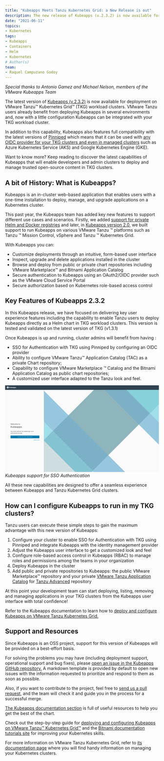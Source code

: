 ```yaml
---
title: "Kubeapps Meets Tanzu Kubernetes Grid: a New Release is out"
description: The new release of Kubeapps (v.2.3.2) is now available for deployment on VMware Tanzu™ Kubernetes Grid™ (TKG) workload clusters. Read this blog post to learn how to use this new capability in your TKG clusters.
date: "2021-06-11"
topics:
- Kubernetes
tags:
- Kubeapps
- Containers
- Helm
- Kubernetes
# Author(s)
team:
- Raquel Campuzano Godoy
---
```


_Special thanks to Antonio Gamez and Michael Nelson, members of the VMware Kubeapps Team_

The latest version of [Kubeapps (v.2.3.2)](https://github.com/kubeapps/kubeapps/releases/tag/v2.3.2) is now available for deployment on VMware Tanzu™ Kubernetes Grid™ (TKG) workload clusters. VMware Tanzu users already benefit from deploying Kubeapps in several environments and, now with a little configuration Kubeapps can be integrated with your TKG workload cluster.

In addition to this capability,  Kubeapps also features full compatibility with the latest versions of [Pinniped](https://pinniped.dev/) which means that it can be used with [any OIDC provider for your TKG clusters and even in managed clusters](https://github.com/kubeapps/kubeapps/blob/7aa7c579251e0fb5b446ab71a67d8d847d6ce843/docs/user/using-an-OIDC-provider-with-pinniped.md#enabling-oidc-login-in-managed-clusters) such as Azure Kubernetes Service (AKS) and Google Kubernetes Engine (GKE).

Want to know more? Keep reading to discover the latest capabilities of Kubeapps that will enable developers and admin clusters to deploy and manage trusted open-source content in TKG clusters.


## A bit of History: What is Kubeapps?

Kubeapps is an in-cluster web-based application that enables users with a one-time installation to deploy, manage, and upgrade applications on a Kubernetes cluster.

This past year, the Kubeapps team has added key new features to support different use cases and scenarios. Firstly, we added [support for private Helm and Docker registries](https://blog.bitnami.com/2020/05/kubeapps-now-supports-private-docker-registries.html) and later, in [Kubeapps version 2.0](https://blog.bitnami.com/2020/10/Kubeapps-2.0.html), we built support to run Kubeapps on various VMware Tanzu ™ platforms such as Tanzu ™ Mission Control, vSphere and Tanzu ™ Kubernetes Grid.

With Kubeapps you can:

*   Customize deployments through an intuitive, form-based user interface
*   Inspect, upgrade and delete applications installed in the cluster
*   Browse and deploy from public or private chart repositories including VMware Marketplace™ and Bitnami Application Catalog
*   Secure authentication to Kubeapps using an OAuth2/OIDC provider such as the VMware Cloud Service Portal
*   Secure authorization based on Kubernetes role-based access control


##  Key Features of Kubeapps 2.3.2

In this Kubeapps release, we have focused on delivering key user experience features including the capability to enable Tanzu users to deploy Kubeapps directly as a Helm chart in TKG workload clusters. This version is tested and validated on the latest version of TKG (v1.3.1)

Once Kubeapps is up and running, cluster admins will benefit from having :

*   SSO for Authentication with TKG using Pinniped by configuring an OIDC provider
*   Ability to configure VMware Tanzu™ Application Catalog (TAC) as a private Chart repository;
*   Capability to configure VMware Marketplace ™ Catalog and the Bitnami Application Catalog as public chart repositories;
*   A customized user interface adapted to the Tanzu look and feel.


![alt_text](images/kubeapps-tkg.png "Kubeapps support for SSO Authentication")
_Kubeapps support for SSO Authentication_

All these new capabilities are designed to offer a seamless experience between Kubeapps and Tanzu Kubernetes Grid clusters. 


## How can I configure Kubeapps to run in my TKG clusters?

Tanzu users can execute these simple steps to gain the maximum advantage with this new version of Kubeapps:

1. Configure your cluster to enable SSO for Authentication with TKG using Pinniped and integrate Kubeapps with the identity management provider
2. Adjust the Kubeapps user interface to get a customized look and feel
3. Configure role-based access control in Kubeapps (RBAC) to manage roles and permissions among the teams in your organization
4. Deploy Kubeapps in the cluster
5. Add public and private repositories to Kubeapps: the public VMware Marketplace™ repository and your private [VMware Tanzu Application Catalog](https://tanzu.vmware.com/application-catalog) for [Tanzu Advanced](https://tanzu.vmware.com/tanzu/advanced) repository

At this point your development team can start deploying, listing, removing and managing applications in your TKG clusters from the Kubeapps user interface with total confidence!

Refer to the Kubeapps documentation to learn how to [deploy and configure Kubeapps on VMware Tanzu Kubernetes Grid.](https://github.com/kubeapps/kubeapps/tree/master/docs/step-by-step/kubeapps-on-tkg)


## Support and Resources

Since Kubeapps is an OSS project, support for this version of Kubeapps will be provided on a best-effort basis. 

For solving the problems you may have (including deployment support, operational support and bug fixes), please [open an issue in the Kubeapps GitHub repository.](https://github.com/kubeapps/kubeapps/issues) A markdown template is provided by default to open new issues with the information requested to prioritize and respond to them as soon as possible.

Also, if you want to contribute to the project, feel free to [send us a pull request,](https://github.com/kubeapps/kubeapps/pulls) and the team will check it and guide you in the process for a successful merge.

[The Kubeapps documentation section](https://github.com/kubeapps/kubeapps/tree/master/docs) is full of useful resources to help you get the best of the chart.

Check out the step-by-step guide for [deploying and configuring Kubeapps on VMware Tanzu™ Kubernetes Grid™](https://github.com/kubeapps/kubeapps/tree/master/docs/step-by-step/kubeapps-on-tkg) and the [Bitnami documentation tutorials site](https://docs.bitnami.com/tutorials/) for improving your Kubernetes skills.

For more information on VMware Tanzu Kubernetes Grid, refer to [its documentation page](https://docs.vmware.com/en/VMware-Tanzu-Kubernetes-Grid/index.html)  where you will find handy information on managing your Kubernetes clusters.
